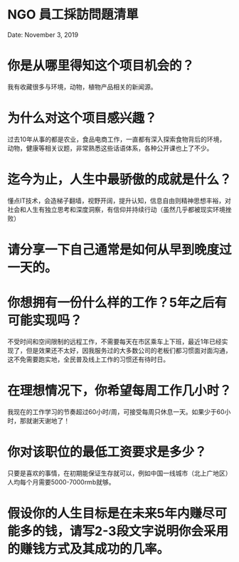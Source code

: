 # NGO 員工採訪問題清單

Date: November 3, 2019


# 你是从哪里得知这个项目机会的？

我有收藏很多与环境，动物，植物产品相关的新闻源。

# 为什么对这个项目感兴趣？

过去10年从事的都是农业，食品电商工作，一直都有深入探索食物背后的环境，动物，健康等相关议题，非常熟悉这些话语体系，各种公开课也上了不少。

# 迄今为止，人生中最骄傲的成就是什么？

懂点IT技术，会造梯子翻墙，视野开阔，提升认知，信息自由则精神思想丰裕，对社会和人生有独立思考和深度洞察，有信仰并持续行动（虽然几乎都被现实环境挫败）

# 请分享一下自己通常是如何从早到晚度过一天的。


# 你想拥有一份什么样的工作？5年之后有可能实现吗？

不受时间和空间限制的远程工作，不需要每天在市区乘车上下班，最近1年已经实现了，但是效果还不太好，因我服务过的大多数公司的老板们都习惯面对面沟通，这不免需要跑实地，全民普及线上工作的习惯还有待时日。

# 在理想情况下，你希望每周工作几小时？

我现在的工作学习的节奏超过60小时/周，可接受每周只休息一天。如果少于60小时，那就谢天谢地了！

# 你对该职位的最低工资要求是多少？

只要是喜欢的事情，在初期能保证生存就可以，例如中国一线城市（北上广地区）人均每个月需要5000-7000rmb就够。

# 假设你的人生目标是在未来5年内赚尽可能多的钱，请写2-3段文字说明你会采用的赚钱方式及其成功的几率。
